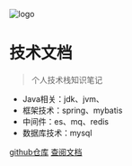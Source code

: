 ![logo](https://docsify.js.org/_media/icon.svg)

# 技术文档

> 个人技术栈知识笔记

- Java相关：jdk、jvm、
- 框架技术：spring、mybatis
- 中间件：es、mq、redis
- 数据库技术：mysql

[github仓库](https://github.com/Geroge1226/lsy-notes.git)
[查阅文档](index.html)